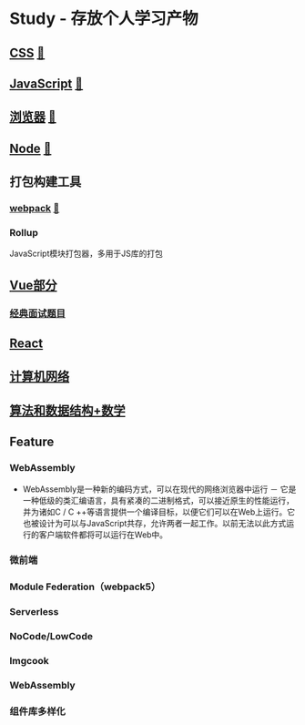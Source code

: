 # Study - 存放个人学习产物
## <a href="./CSS">CSS</a> <a href="./CSS/README.md">📖</a> 

## <a href="./JavaScript">JavaScript</a> <a href="./JavaScript/README.md">📖</a> 

## <a href="./Web">浏览器</a> <a  href="./Web/README.md">📖</a> 

## <a href="./NodeJS">Node</a> <a href="./NodeJS/README.md">📖</a> 

## 打包构建工具

### <a href='./webpack'>webpack</a> <a href='./webpack/README.md'>📖</a>  

### Rollup

JavaScript模块打包器，多用于JS库的打包

## <a href="./Vue">Vue部分</a> 

### <a href="./Vue/经典面试题.md">经典面试题目</a> 

## <a href="./React">React</a> 

## <a href="./计算机网络">计算机网络</a> 

## <a href="./算法和数据结构+数学">算法和数据结构+数学</a> 

## Feature

### WebAssembly

- WebAssembly是一种新的编码方式，可以在现代的网络浏览器中运行 － 它是一种低级的类汇编语言，具有紧凑的二进制格式，可以接近原生的性能运行，并为诸如C / C ++等语言提供一个编译目标，以便它们可以在Web上运行。它也被设计为可以与JavaScript共存，允许两者一起工作。以前无法以此方式运行的客户端软件都将可以运行在Web中。

### 微前端

### Module Federation（webpack5）

### Serverless

### NoCode/LowCode

### Imgcook

### WebAssembly

### 组件库多样化